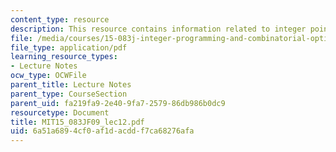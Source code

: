 ```yaml
---
content_type: resource
description: This resource contains information related to integer points in lattices.
file: /media/courses/15-083j-integer-programming-and-combinatorial-optimization-fall-2009/6a51a6894cf0af1dacddf7ca68276afa_MIT15_083JF09_lec12.pdf
file_type: application/pdf
learning_resource_types:
- Lecture Notes
ocw_type: OCWFile
parent_title: Lecture Notes
parent_type: CourseSection
parent_uid: fa219fa9-2e40-9fa7-2579-86db986b0dc9
resourcetype: Document
title: MIT15_083JF09_lec12.pdf
uid: 6a51a689-4cf0-af1d-acdd-f7ca68276afa
---
```


